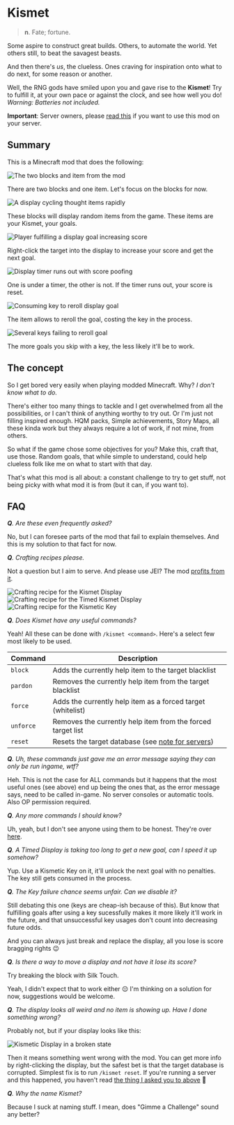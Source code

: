 # Kismet
> **n**. Fate; fortune.

Some aspire to construct great builds. Others, to automate the world. Yet others still, to beat the savagest beasts.

And then there's *us*, the clueless. Ones craving for inspiration onto what to do next, for some reason or another.

Well, the RNG gods have smiled upon you and gave rise to the **Kismet**! Try to fulfill it, at your own pace or against the clock, and see how well you do! *Warning: Batteries not included.*

**Important**: Server owners, please [read this](https://github.com/dustine/kismet/wiki/Note-for-servers) if you want to use this mod on your server.

## Summary
This is a Minecraft mod that does the following:

![The two blocks and item from the mod](notdone)

There are two blocks and one item. Let's focus on the blocks for now.

![A display cycling thought items rapidly](stillnotdone)

These blocks will display random items from the game. These items are your Kismet, your goals.

![Player fulfilling a display goal increasing score](unfinished)

Right-click the target into the display to increase your score and get the next goal.

![Display timer runs out with score poofing](gimmeamoment)

One is under a timer, the other is not. If the timer runs out, your score is reset.

![Consuming key to reroll display goal](sorryfortheinconvenience)

The item allows to reroll the goal, costing the key in the process.

![Several keys failing to reroll goal](thiswillgetmelynchedoneday)

The more goals you skip with a key, the less likely it'll be to work.

## The concept
So I get bored very easily when playing modded Minecraft. Why? *I don't know what to do.*

There's either too many things to tackle and I get overwhelmed from all the possibilities, or I can't think of anything worthy to try out. Or I'm just not filling inspired enough. HQM packs, Simple achievements, Story Maps, all these kinda work but they always require a lot of work, if not mine, from others.

So what if the game chose some objectives for you? Make this, craft that, use those. Random goals, that while simple to understand, could help clueless folk like me on what to start with that day.

That's what this mod is all about: a constant challenge to try to get stuff, not being picky with what mod it is from (but it can, if you want to).

## FAQ
_**Q**. Are these even frequently asked?_

No, but I can foresee parts of the mod that fail to explain themselves. And this is my solution to that fact for now.

_**Q**. Crafting recipes please._

Not a question but I aim to serve. And please use JEI? The mod [profits from it](https://github.com/dustine/kismet/wiki/Mod-interactions#JEI).

![Crafting recipe for the Kismet Display](nope)
![Crafting recipe for the Timed Kismet Display](notyet)
![Crafting recipe for the Kismetic Key](justwait)

_**Q**. Does Kismet have any useful commands?_

Yeah! All these can be done with `/kismet <command>`. Here's a select few most likely to be used.

| Command   | Description 
| --------- | ----        
| `block`   | Adds the currently help item to the target blacklist                                
| `pardon`  | Removes the currently help item from the target blacklist                          
| `force`   | Adds the currently help item as a forced target (whitelist)                         
| `unforce` | Removes the currently help item from the forced target list         
| `reset`   | Resets the target database (see [note for servers](https://github.com/dustine/kismet/wiki/Note-for-servers))

_**Q**. Uh, these commands just gave me an error message saying they can only be run ingame, wtf?_

Heh. This is not the case for ALL commands but it happens that the most useful ones (see above) end up being the ones that, as the error message says, need to be called in-game. No server consoles or automatic tools. Also OP permission required.

_**Q**. Any more commands I should know?_

Uh, yeah, but I don't see anyone using them to be honest. They're over [here](https://github.com/dustine/kismet/wiki/Commands).

_**Q**. A Timed Display is taking too long to get a new goal, can I speed it up somehow?_

Yup. Use a Kismetic Key on it, it'll unlock the next goal with no penalties. The key still gets consumed in the process.

_**Q**. The Key failure chance seems unfair. Can we disable it?_

Still debating this one (keys are cheap-ish because of this). But know that fulfilling goals after using a key sucessfully makes it more likely it'll work in the future, and that unsuccessful key usages don't count into decreasing future odds. 

And you can always just break and replace the display, all you lose is score bragging rights :wink:

_**Q**. Is there a way to move a display and not have it lose its score?_

Try breaking the block with Silk Touch.

Yeah, I didn't expect that to work either :pensive: I'm thinking on a solution for now, suggestions would be welcome.

_**Q**. The display looks all weird and no item is showing up. Have I done something wrong?_

Probably not, but if your display looks like this:

![Kismetic Display in a broken state](poorthing)

Then it means something went wrong with the mod. You can get more info by right-clicking the display, but the safest bet is that the target database is corrupted. Simplest fix is to run `/kismet reset`. If you're running a server and this happened, you haven't read [the thing I asked you to above](https://github.com/dustine/kismet/wiki/Note-for-servers) :anger:

_**Q**. Why the name Kismet?_

Because I suck at naming stuff. I mean, does "Gimme a Challenge" sound any better?
